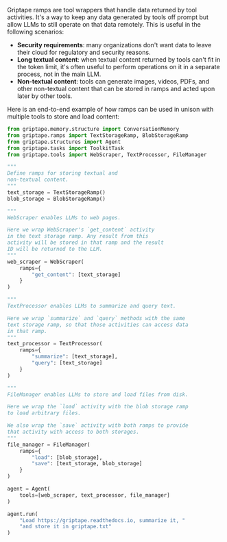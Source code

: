 Griptape ramps are tool wrappers that handle data returned by tool activities. It's a way to keep any data generated by tools off prompt but allow LLMs to still operate on that data remotely. This is useful in the following scenarios:

* **Security requirements**: many organizations don't want data to leave their cloud for regulatory and security reasons.
* **Long textual content**: when textual content returned by tools can't fit in the token limit, it's often useful to perform operations on it in a separate process, not in the main LLM.
* **Non-textual content**: tools can generate images, videos, PDFs, and other non-textual content that can be stored in ramps and acted upon later by other tools.

Here is an end-to-end example of how ramps can be used in unison with multiple tools to store and load content:

```python
from griptape.memory.structure import ConversationMemory
from griptape.ramps import TextStorageRamp, BlobStorageRamp
from griptape.structures import Agent
from griptape.tasks import ToolkitTask
from griptape.tools import WebScraper, TextProcessor, FileManager

"""
Define ramps for storing textual and
non-textual content.
"""
text_storage = TextStorageRamp()
blob_storage = BlobStorageRamp()

"""
WebScraper enables LLMs to web pages.

Here we wrap WebScraper's `get_content` activity
in the text storage ramp. Any result from this
activity will be stored in that ramp and the result
ID will be returned to the LLM.
"""
web_scraper = WebScraper(
    ramps={
        "get_content": [text_storage]
    }
)

"""
TextProcessor enables LLMs to summarize and query text.

Here we wrap `summarize` and `query` methods with the same
text storage ramp, so that those activities can access data
in that ramp.
"""
text_processor = TextProcessor(
    ramps={
        "summarize": [text_storage],
        "query": [text_storage]
    }
)

"""
FileManager enables LLMs to store and load files from disk.

Here we wrap the `load` activity with the blob storage ramp
to load arbitrary files.

We also wrap the `save` activity with both ramps to provide
that activity with access to both storages.
"""
file_manager = FileManager(
    ramps={
        "load": [blob_storage],
        "save": [text_storage, blob_storage]
    }
)

agent = Agent(
    tools=[web_scraper, text_processor, file_manager]
)

agent.run(
    "Load https://griptape.readthedocs.io, summarize it, "
    "and store it in griptape.txt"
)

```